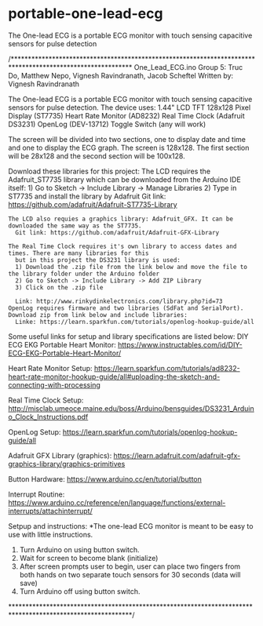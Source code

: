 # portable-one-lead-ecg
The One-lead ECG is a portable ECG monitor with touch sensing capacitive sensors for pulse detection

/***********************************************************************************************************
  One_Lead_ECG.ino
  Group 5: Truc Do, Matthew Nepo, Vignesh Ravindranath, Jacob Scheftel
  Written by: Vignesh Ravindranath
  
  The One-lead ECG is a portable ECG monitor with touch sensing capacitive
  sensors for pulse detection. The device uses:
   1.44" LCD TFT 128x128 Pixel Display (ST7735)
   Heart Rate Monitor (AD8232)
   Real Time Clock (Adafruit DS3231)
   OpenLog (DEV-13712)
   Toggle Switch (any will work)
  
  The screen will be divided into two sections, one to display date and time and one to display the ECG graph.
  The screen is 128x128. The first section will be 28x128 and the second section will be 100x128.
    
  Download these libraries for this project:
    The LCD requires the Adafruit_ST7735 library which can be downloaded from the Arduino IDE itself:
      1) Go to Sketch -> Include Library -> Manage Libraries
      2) Type in ST7735 and install the library by Adafruit
      Git link: https://github.com/adafruit/Adafruit-ST7735-Library
    
    The LCD also requies a graphics library: Adafruit_GFX. It can be downloaded the same way as the ST7735.
      Git link: https://github.com/adafruit/Adafruit-GFX-Library
      
    The Real Time Clock requires it's own library to access dates and times. There are many libraries for this
      but in this project the DS3231 library is used:
      1) Download the .zip file from the link below and move the file to the library folder under the Arduino folder
      2) Go to Sketch -> Include Library -> Add ZIP Library
      3) Click on the .zip file
      
      Link: http://www.rinkydinkelectronics.com/library.php?id=73
    OpenLog requires firmware and two libraries (SdFat and SerialPort). Download zip from link below and include libraries:
      Linke: https://learn.sparkfun.com/tutorials/openlog-hookup-guide/all
  
 
  Some useful links for setup and library specifications are listed below:
   DIY ECG EKG Portable Heart Monitor: https://www.instructables.com/id/DIY-ECG-EKG-Portable-Heart-Monitor/
   
   Heart Rate Monitor Setup: https://learn.sparkfun.com/tutorials/ad8232-heart-rate-monitor-hookup-guide/all#uploading-the-sketch-and-connecting-with-processing
   
   
   Real Time Clock Setup: http://misclab.umeoce.maine.edu/boss/Arduino/bensguides/DS3231_Arduino_Clock_Instructions.pdf
   
   OpenLog Setup: https://learn.sparkfun.com/tutorials/openlog-hookup-guide/all
   
   Adafruit GFX Library (graphics): https://learn.adafruit.com/adafruit-gfx-graphics-library/graphics-primitives
   
   Button Hardware: https://www.arduino.cc/en/tutorial/button
   
   Interrupt Routine: https://www.arduino.cc/reference/en/language/functions/external-interrupts/attachinterrupt/
   
  
  Setpup and instructions:
   *The one-lead ECG monitor is meant to be easy to use with little instructions.
   1) Turn Arduino on using button switch.
   2) Wait for screen to become blank (initialize)
   3) After screen prompts user to begin, user can place two fingers from both hands on two separate touch sensors for 30 seconds (data will save)
   4) Turn Arduino off using button switch. 
   
 ***********************************************************************************************************/
